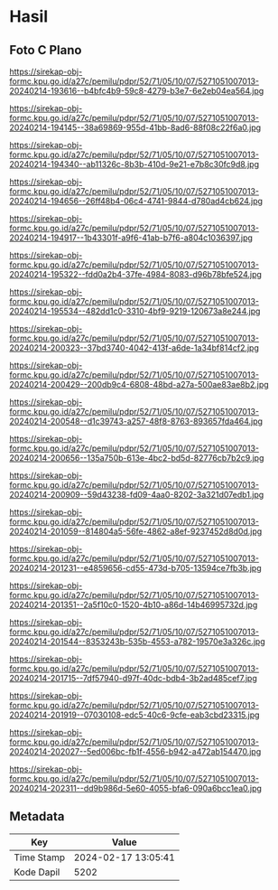 # Hasil

## Foto C Plano

https://sirekap-obj-formc.kpu.go.id/a27c/pemilu/pdpr/52/71/05/10/07/5271051007013-20240214-193616--b4bfc4b9-59c8-4279-b3e7-6e2eb04ea564.jpg

https://sirekap-obj-formc.kpu.go.id/a27c/pemilu/pdpr/52/71/05/10/07/5271051007013-20240214-194145--38a69869-955d-41bb-8ad6-88f08c22f6a0.jpg

https://sirekap-obj-formc.kpu.go.id/a27c/pemilu/pdpr/52/71/05/10/07/5271051007013-20240214-194340--ab11326c-8b3b-410d-9e21-e7b8c30fc9d8.jpg

https://sirekap-obj-formc.kpu.go.id/a27c/pemilu/pdpr/52/71/05/10/07/5271051007013-20240214-194656--26ff48b4-06c4-4741-9844-d780ad4cb624.jpg

https://sirekap-obj-formc.kpu.go.id/a27c/pemilu/pdpr/52/71/05/10/07/5271051007013-20240214-194917--1b43301f-a9f6-41ab-b7f6-a804c1036397.jpg

https://sirekap-obj-formc.kpu.go.id/a27c/pemilu/pdpr/52/71/05/10/07/5271051007013-20240214-195322--fdd0a2b4-37fe-4984-8083-d96b78bfe524.jpg

https://sirekap-obj-formc.kpu.go.id/a27c/pemilu/pdpr/52/71/05/10/07/5271051007013-20240214-195534--482dd1c0-3310-4bf9-9219-120673a8e244.jpg

https://sirekap-obj-formc.kpu.go.id/a27c/pemilu/pdpr/52/71/05/10/07/5271051007013-20240214-200323--37bd3740-4042-413f-a6de-1a34bf814cf2.jpg

https://sirekap-obj-formc.kpu.go.id/a27c/pemilu/pdpr/52/71/05/10/07/5271051007013-20240214-200429--200db9c4-6808-48bd-a27a-500ae83ae8b2.jpg

https://sirekap-obj-formc.kpu.go.id/a27c/pemilu/pdpr/52/71/05/10/07/5271051007013-20240214-200548--d1c39743-a257-48f8-8763-893657fda464.jpg

https://sirekap-obj-formc.kpu.go.id/a27c/pemilu/pdpr/52/71/05/10/07/5271051007013-20240214-200656--135a750b-613e-4bc2-bd5d-82776cb7b2c9.jpg

https://sirekap-obj-formc.kpu.go.id/a27c/pemilu/pdpr/52/71/05/10/07/5271051007013-20240214-200909--59d43238-fd09-4aa0-8202-3a321d07edb1.jpg

https://sirekap-obj-formc.kpu.go.id/a27c/pemilu/pdpr/52/71/05/10/07/5271051007013-20240214-201059--814804a5-56fe-4862-a8ef-9237452d8d0d.jpg

https://sirekap-obj-formc.kpu.go.id/a27c/pemilu/pdpr/52/71/05/10/07/5271051007013-20240214-201231--e4859656-cd55-473d-b705-13594ce7fb3b.jpg

https://sirekap-obj-formc.kpu.go.id/a27c/pemilu/pdpr/52/71/05/10/07/5271051007013-20240214-201351--2a5f10c0-1520-4b10-a86d-14b46995732d.jpg

https://sirekap-obj-formc.kpu.go.id/a27c/pemilu/pdpr/52/71/05/10/07/5271051007013-20240214-201544--8353243b-535b-4553-a782-19570e3a326c.jpg

https://sirekap-obj-formc.kpu.go.id/a27c/pemilu/pdpr/52/71/05/10/07/5271051007013-20240214-201715--7df57940-d97f-40dc-bdb4-3b2ad485cef7.jpg

https://sirekap-obj-formc.kpu.go.id/a27c/pemilu/pdpr/52/71/05/10/07/5271051007013-20240214-201919--07030108-edc5-40c6-9cfe-eab3cbd23315.jpg

https://sirekap-obj-formc.kpu.go.id/a27c/pemilu/pdpr/52/71/05/10/07/5271051007013-20240214-202027--5ed006bc-fb1f-4556-b942-a472ab154470.jpg

https://sirekap-obj-formc.kpu.go.id/a27c/pemilu/pdpr/52/71/05/10/07/5271051007013-20240214-202311--dd9b986d-5e60-4055-bfa6-090a6bcc1ea0.jpg


## Metadata

| Key        | Value               |
| ---------- | ------------------- |
| Time Stamp | 2024-02-17 13:05:41 |
| Kode Dapil | 5202                |



